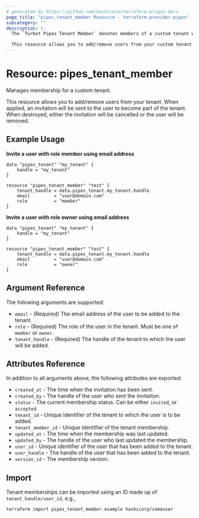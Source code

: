 ```yaml
---
# generated by https://github.com/hashicorp/terraform-plugin-docs
page_title: "pipes_tenant_member Resource - terraform-provider-pipes"
subcategory: ""
description: |-
  The `Turbot Pipes Tenant Member` denotes members of a custom tenant who can collaborate and share orgs, workspaces and connections.

  This resource allows you to add/remove users from your custom tenant. When applied, an invitation will be sent to the user to become part of the tenant. When destroyed, either the invitation will be cancelled or the user will be removed.
---
```


# Resource: pipes_tenant_member

Manages membership for a custom tenant.

This resource allows you to add/remove users from your tenant. When
applied, an invitation will be sent to the user to become part of the
tenant. When destroyed, either the invitation will be cancelled or the
user will be removed.

## Example Usage

**Invite a user with role member using email address**

```hcl
data "pipes_tenant" "my_tenant" {
	handle = "my_tenant"
}

resource "pipes_tenant_member" "test" {
	tenant_handle = data.pipes_tenant.my_tenant.handle
	email         = "user@domain.com"
	role          = "member"
}
```

**Invite a user with role owner using email address**

```hcl
data "pipes_tenant" "my_tenant" {
	handle = "my_tenant"
}

resource "pipes_tenant_member" "test" {
	tenant_handle = data.pipes_tenant.my_tenant.handle
	email         = "user@domain.com"
	role          = "owner"
}
```

## Argument Reference

The following arguments are supported:

- `email` - (Required) The email address of the user to be added to the tenant.
- `role` - (Required) The role of the user in the tenant. Must be one of `member` or `owner`.
- `tenant_handle` - (Required) The handle of the tenant to which the user will be added.

## Attributes Reference

In addition to all arguments above, the following attributes are exported:

- `created_at` - The time when the invitation has been sent.
- `created_by` - The handle of the user who sent the invitation.
- `status` - The current membership status. Can be either `invited`, or `accepted`.
- `tenant_id` - Unique identifier of the tenant to which the user is to be added.
- `tenant_member_id` - Unique identifier of the tenant membership.
- `updated_at` - The time when the membership was last updated.
- `updated_by` - The handle of the user who last updated the membership.
- `user_id` - Unique identifier of the user that has been added to the tenant.
- `user_handle` - The handle of the user that has been added to the tenant.
- `version_id` - The membership version.

## Import

Tenant memberships can be imported using an ID made up of `tenant_handle/user_id`, e.g.,

```sh
terraform import pipes_tenant_member.example hashicorp/someuser
```
